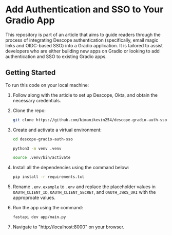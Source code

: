 # Add Authentication and SSO to Your Gradio App

This repository is part of an article that aims to guide readers through the process of integrating Descope authentication (specifically, email magic links and OIDC-based SSO) into a Gradio application. It is tailored to assist developers who are either building new apps on Gradio or looking to add authentication and SSO to existing Gradio apps.

## Getting Started

To run this code on your local machine:

1. Follow along with the article to set up Descope, Okta, and obtain the necessary credentials.

2. Clone the repo:

    ```bash
    git clone https://github.com/kimanikevin254/descope-gradio-auth-sso.git
    ```

3. Create and activate a virtual environment:

    ```bash
    cd descope-gradio-auth-sso

    python3 -m venv .venv

    source .venv/bin/activate
    ```

4. Install all the dependencies using the command below:

    ```bash
    pip install -r requirements.txt
    ```

5. Rename `.env.example` to `.env` and replace the placeholder values in `OAUTH_CLIENT_ID`, `OAUTH_CLIENT_SECRET`, and `OAUTH_JWKS_URI` with the approproate values.

6. Run the app using the command:

    ```bash
    fastapi dev app/main.py
    ```

7. Navigate to "http://localhost:8000" on your browser.
